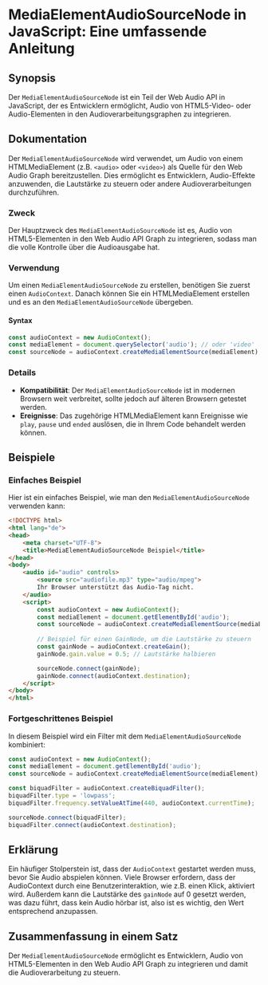 <!--
Meta Description: # MediaElementAudioSourceNode in JavaScript: Eine umfassende Anleitung ## Synopsis Der `MediaElementAudioSourceNode` ist ein Teil der Web Audio API in...
Meta Keywords: audio, audiocontext, mediaelementaudiosourcenode, const, der
-->

# MediaElementAudioSourceNode in JavaScript: Eine umfassende Anleitung

## Synopsis
Der `MediaElementAudioSourceNode` ist ein Teil der Web Audio API in JavaScript, der es Entwicklern ermöglicht, Audio von HTML5-Video- oder Audio-Elementen in den Audioverarbeitungsgraphen zu integrieren.

## Dokumentation
Der `MediaElementAudioSourceNode` wird verwendet, um Audio von einem HTMLMediaElement (z.B. `<audio>` oder `<video>`) als Quelle für den Web Audio Graph bereitzustellen. Dies ermöglicht es Entwicklern, Audio-Effekte anzuwenden, die Lautstärke zu steuern oder andere Audioverarbeitungen durchzuführen.

### Zweck
Der Hauptzweck des `MediaElementAudioSourceNode` ist es, Audio von HTML5-Elementen in den Web Audio API Graph zu integrieren, sodass man die volle Kontrolle über die Audioausgabe hat.

### Verwendung
Um einen `MediaElementAudioSourceNode` zu erstellen, benötigen Sie zuerst einen `AudioContext`. Danach können Sie ein HTMLMediaElement erstellen und es an den `MediaElementAudioSourceNode` übergeben.

#### Syntax
```javascript
const audioContext = new AudioContext();
const mediaElement = document.querySelector('audio'); // oder 'video'
const sourceNode = audioContext.createMediaElementSource(mediaElement);
```

### Details
- **Kompatibilität**: Der `MediaElementAudioSourceNode` ist in modernen Browsern weit verbreitet, sollte jedoch auf älteren Browsern getestet werden.
- **Ereignisse**: Das zugehörige HTMLMediaElement kann Ereignisse wie `play`, `pause` und `ended` auslösen, die in Ihrem Code behandelt werden können.

## Beispiele
### Einfaches Beispiel
Hier ist ein einfaches Beispiel, wie man den `MediaElementAudioSourceNode` verwenden kann:

```html
<!DOCTYPE html>
<html lang="de">
<head>
    <meta charset="UTF-8">
    <title>MediaElementAudioSourceNode Beispiel</title>
</head>
<body>
    <audio id="audio" controls>
        <source src="audiofile.mp3" type="audio/mpeg">
        Ihr Browser unterstützt das Audio-Tag nicht.
    </audio>
    <script>
        const audioContext = new AudioContext();
        const mediaElement = document.getElementById('audio');
        const sourceNode = audioContext.createMediaElementSource(mediaElement);
        
        // Beispiel für einen GainNode, um die Lautstärke zu steuern
        const gainNode = audioContext.createGain();
        gainNode.gain.value = 0.5; // Lautstärke halbieren

        sourceNode.connect(gainNode);
        gainNode.connect(audioContext.destination);
    </script>
</body>
</html>
```

### Fortgeschrittenes Beispiel
In diesem Beispiel wird ein Filter mit dem `MediaElementAudioSourceNode` kombiniert:

```javascript
const audioContext = new AudioContext();
const mediaElement = document.getElementById('audio');
const sourceNode = audioContext.createMediaElementSource(mediaElement);

const biquadFilter = audioContext.createBiquadFilter();
biquadFilter.type = 'lowpass';
biquadFilter.frequency.setValueAtTime(440, audioContext.currentTime);

sourceNode.connect(biquadFilter);
biquadFilter.connect(audioContext.destination);
```

## Erklärung
Ein häufiger Stolperstein ist, dass der `AudioContext` gestartet werden muss, bevor Sie Audio abspielen können. Viele Browser erfordern, dass der AudioContext durch eine Benutzerinteraktion, wie z.B. einen Klick, aktiviert wird. Außerdem kann die Lautstärke des `gainNode` auf 0 gesetzt werden, was dazu führt, dass kein Audio hörbar ist, also ist es wichtig, den Wert entsprechend anzupassen.

## Zusammenfassung in einem Satz
Der `MediaElementAudioSourceNode` ermöglicht es Entwicklern, Audio von HTML5-Elementen in den Web Audio API Graph zu integrieren und damit die Audioverarbeitung zu steuern.